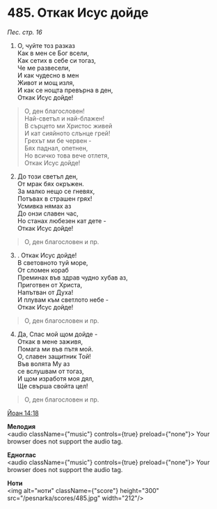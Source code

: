 # 485. Откак Исус дойде

_Пес. стр. 16_

1. О, чуйте тоз разказ  
Как в мен се Бог всели,  
Как сетих в себе си тогаз,  
Че ме развесели,  
И как чудесно в мен  
Живот и мощ изля,  
И как се нощта превърна в ден,  
Откак Исус дойде!  

> О, ден благословен!  
> Най-светъл и най-блажен!  
> В сърцето ми Христос живей  
> И кат сияйното слънце грей!  
> Грехът ми бе червен -  
> Бях паднал, опетнен,  
> Но всичко това вече отлетя,  
> Откак Исус дойде!

2. До този светъл ден,  
От мрак бях окръжен.  
За малко нещо се гневях,  
Потъвах в страшен грях!  
Усмивка нямах аз  
До онзи славен час,  
Но станах любезен кат дете -  
Откак Исус дойде!  

> О, ден благословен и пр.  

3. . Откак Исус дойде!  
В световното туй море,  
От сломен кораб  
Преминах във здрав чудно хубав аз,  
Приготвен от Христа,  
Напътван от Духа!  
И плувам към светлото небе -  
Откак Исус дойде!  

> О, ден благословен и пр.  

4. Да, Спас мой щом дойде -  
Откак в мене заживя,  
Помага ми във пътя мой.  
О, славен защитник Той!  
Във волята Му аз  
се вслушвам от тогаз,  
И щом изработя моя дял,  
Ще свърша свойта цел!  

> О, ден благословен и пр.

[Йоан 14:18](http://biblia.bg/index.php?k=43&g=14&s=18)

**Мелодия**  
<audio className={"music"} controls={true} preload={"none"}>
    <source src="/pesnarka/mp3/485.mp3" type="audio/mpeg"/>
    Your browser does not support the audio tag.
</audio>

**Едноглас**  
<audio className={"music"} controls={true} preload={"none"}>
    <source src="/pesnarka/transp/485.mp3" type="audio/mpeg"/>
    Your browser does not support the audio tag.
</audio>

**Ноти**  
<img alt="ноти" className={"score"} height="300" src="/pesnarka/scores/485.jpg" width="212"/>
